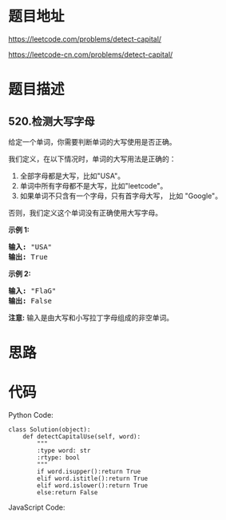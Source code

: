 # 题目地址
https://leetcode.com/problems/detect-capital/

https://leetcode-cn.com/problems/detect-capital/
# 题目描述
## 520.检测大写字母
<p>给定一个单词，你需要判断单词的大写使用是否正确。</p>

<p>我们定义，在以下情况时，单词的大写用法是正确的：</p>

<ol>
	<li>全部字母都是大写，比如&quot;USA&quot;。</li>
	<li>单词中所有字母都不是大写，比如&quot;leetcode&quot;。</li>
	<li>如果单词不只含有一个字母，只有首字母大写，&nbsp;比如&nbsp;&quot;Google&quot;。</li>
</ol>

<p>否则，我们定义这个单词没有正确使用大写字母。</p>

<p><strong>示例 1:</strong></p>

<pre>
<strong>输入:</strong> &quot;USA&quot;
<strong>输出:</strong> True
</pre>

<p><strong>示例 2:</strong></p>

<pre>
<strong>输入:</strong> &quot;FlaG&quot;
<strong>输出:</strong> False
</pre>

<p><strong>注意:</strong> 输入是由大写和小写拉丁字母组成的非空单词。</p>

# 思路

# 代码
Python Code:

```
class Solution(object):
    def detectCapitalUse(self, word):
        """
        :type word: str
        :rtype: bool
        """
        if word.isupper():return True
        elif word.istitle():return True
        elif word.islower():return True
        else:return False
```
JavaScript Code:

```

```
